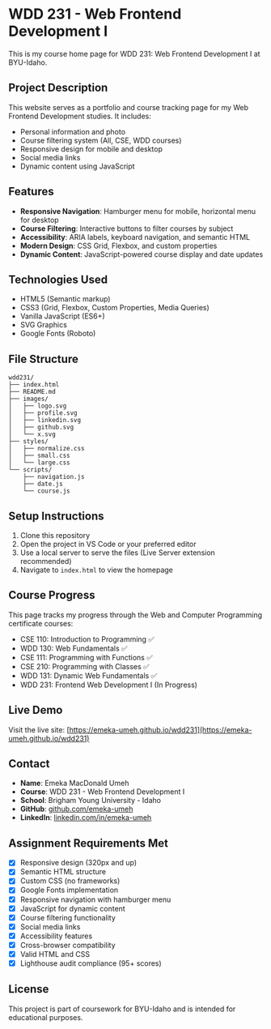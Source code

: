 # WDD 231 - Web Frontend Development I

This is my course home page for WDD 231: Web Frontend Development I at BYU-Idaho.

## Project Description

This website serves as a portfolio and course tracking page for my Web Frontend Development studies. It includes:

- Personal information and photo
- Course filtering system (All, CSE, WDD courses)
- Responsive design for mobile and desktop
- Social media links
- Dynamic content using JavaScript

## Features

- **Responsive Navigation**: Hamburger menu for mobile, horizontal menu for desktop
- **Course Filtering**: Interactive buttons to filter courses by subject
- **Accessibility**: ARIA labels, keyboard navigation, and semantic HTML
- **Modern Design**: CSS Grid, Flexbox, and custom properties
- **Dynamic Content**: JavaScript-powered course display and date updates

## Technologies Used

- HTML5 (Semantic markup)
- CSS3 (Grid, Flexbox, Custom Properties, Media Queries)
- Vanilla JavaScript (ES6+)
- SVG Graphics
- Google Fonts (Roboto)

## File Structure

```
wdd231/
├── index.html
├── README.md
├── images/
│   ├── logo.svg
│   ├── profile.svg
│   ├── linkedin.svg
│   ├── github.svg
│   └── x.svg
├── styles/
│   ├── normalize.css
│   ├── small.css
│   └── large.css
└── scripts/
    ├── navigation.js
    ├── date.js
    └── course.js
```

## Setup Instructions

1. Clone this repository
2. Open the project in VS Code or your preferred editor
3. Use a local server to serve the files (Live Server extension recommended)
4. Navigate to `index.html` to view the homepage

## Course Progress

This page tracks my progress through the Web and Computer Programming certificate courses:
- CSE 110: Introduction to Programming ✅
- WDD 130: Web Fundamentals ✅
- CSE 111: Programming with Functions ✅
- CSE 210: Programming with Classes ✅
- WDD 131: Dynamic Web Fundamentals ✅
- WDD 231: Frontend Web Development I (In Progress)

## Live Demo

Visit the live site: [https://emeka-umeh.github.io/wdd231](https://emeka-umeh.github.io/wdd231)

## Contact

- **Name**: Emeka MacDonald Umeh
- **Course**: WDD 231 - Web Frontend Development I
- **School**: Brigham Young University - Idaho
- **GitHub**: [github.com/emeka-umeh](https://github.com/emeka-umeh)
- **LinkedIn**: [linkedin.com/in/emeka-umeh](https://linkedin.com/in/emeka-umeh)

## Assignment Requirements Met

- [x] Responsive design (320px and up)
- [x] Semantic HTML structure
- [x] Custom CSS (no frameworks)
- [x] Google Fonts implementation
- [x] Responsive navigation with hamburger menu
- [x] JavaScript for dynamic content
- [x] Course filtering functionality
- [x] Social media links
- [x] Accessibility features
- [x] Cross-browser compatibility
- [x] Valid HTML and CSS
- [x] Lighthouse audit compliance (95+ scores)

## License

This project is part of coursework for BYU-Idaho and is intended for educational purposes.
